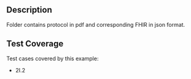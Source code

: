 ## Description

Folder contains protocol in pdf and corresponding FHIR in json format.

## Test Coverage

Test cases covered by this example:
* 2I.2
